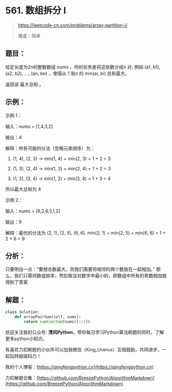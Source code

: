 # 561. 数组拆分 I
> https://leetcode-cn.com/problems/array-partition-i/
>
> 难度：简单

## 题目：

给定长度为2n的整数数组 nums ，你的任务是将这些数分成n 对, 例如 (a1, b1), (a2, b2), ..., (an, bn) ，使得从 1 到n 的 min(ai, bi) 总和最大。

返回该 最大总和 。

## 示例：

示例 1：

输入：nums = [1,4,3,2]

输出：4

解释：所有可能的分法（忽略元素顺序）为：

1. (1, 4), (2, 3) -> min(1, 4) + min(2, 3) = 1 + 2 = 3

2. (1, 3), (2, 4) -> min(1, 3) + min(2, 4) = 1 + 2 = 3

3. (1, 2), (3, 4) -> min(1, 2) + min(3, 4) = 1 + 3 = 4

所以最大总和为 4

示例 2：

输入：nums = [6,2,6,5,1,2]

输出：9

解释：最优的分法为 (2, 1), (2, 5), (6, 6). min(2, 1) + min(2, 5) + min(6, 6) = 1 + 2 + 6 = 9


## 分析：

只要明白一点：“要想总数最大，则我们需要将相邻的两个数放在一起相加。”
那么，我们只需将数组排序，然后取没对数字中最小的，即数组中所有的奇数相加就得到了答案

## 解题：

```python
class Solution:
    def arrayPairSum(self, nums):
        return sum(sorted(nums)[::2])
```

欢迎关注我的公众号: **清风Python**，带你每日学习Python算法刷题的同时，了解更多python小知识。

有喜欢力扣刷题的小伙伴可以加我微信（King_Uranus）互相鼓励，共同进步，一起玩转超级码力！

我的个人博客：[https://qingfengpython.cn](https://qingfengpython.cn)

力扣解题合集：[https://github.com/BreezePython/AlgorithmMarkdown](https://github.com/BreezePython/AlgorithmMarkdown)
